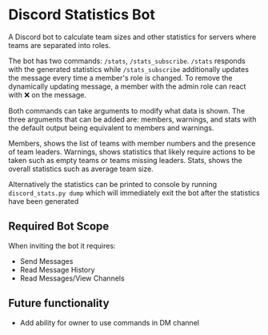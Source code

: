 # Discord Statistics Bot

A Discord bot to calculate team sizes and other statistics for servers where teams are separated into roles.

The bot has two commands: `/stats`, `/stats_subscribe`. `/stats` responds with the generated statistics while `/stats_subscribe` additionally updates the message every time a member's role is changed.
To remove the dynamically updating message, a member with the admin role can react with :x: on the message.

Both commands can take arguments to modify what data is shown. The three arguments that can be added are: members, warnings, and stats with the default output being equivalent to members and warnings.

Members, shows the list of teams with member numbers and the presence of team leaders.
Warnings, shows statistics that likely require actions to be taken such as empty teams or teams missing leaders.
Stats, shows the overall statistics such as average team size.

Alternatively the statistics can be printed to console by running `discord_stats.py dump` which will immediately exit the bot after the statistics have been generated

## Required Bot Scope

When inviting the bot it requires:

- Send Messages
- Read Message History
- Read Messages/View Channels

## Future functionality
- Add ability for owner to use commands in DM channel
